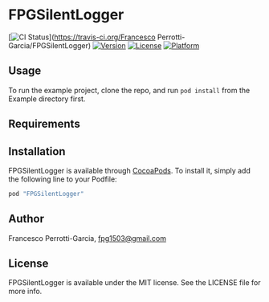 # FPGSilentLogger

[![CI Status](http://img.shields.io/travis/fpg1503/FPGSilentLogger.svg?style=flat)](https://travis-ci.org/Francesco Perrotti-Garcia/FPGSilentLogger)
[![Version](https://img.shields.io/cocoapods/v/FPGSilentLogger.svg?style=flat)](http://cocoapods.org/pods/FPGSilentLogger)
[![License](https://img.shields.io/cocoapods/l/FPGSilentLogger.svg?style=flat)](http://cocoapods.org/pods/FPGSilentLogger)
[![Platform](https://img.shields.io/cocoapods/p/FPGSilentLogger.svg?style=flat)](http://cocoapods.org/pods/FPGSilentLogger)

## Usage

To run the example project, clone the repo, and run `pod install` from the Example directory first.

## Requirements

## Installation

FPGSilentLogger is available through [CocoaPods](http://cocoapods.org). To install
it, simply add the following line to your Podfile:

```ruby
pod "FPGSilentLogger"
```

## Author

Francesco Perrotti-Garcia, fpg1503@gmail.com

## License

FPGSilentLogger is available under the MIT license. See the LICENSE file for more info.

